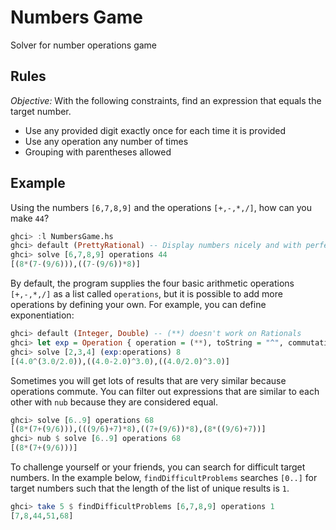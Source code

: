 # Numbers Game
Solver for number operations game

## Rules
_Objective:_ With the following constraints, find an expression that equals the target number.
- Use any provided digit exactly once for each time it is provided
- Use any operation any number of times
- Grouping with parentheses allowed

## Example
Using the numbers `[6,7,8,9]` and the operations `[+,-,*,/]`, how can you make `44`?
```hs 
ghci> :l NumbersGame.hs
ghci> default (PrettyRational) -- Display numbers nicely and with perfect precision
ghci> solve [6,7,8,9] operations 44
[(8*(7-(9/6))),((7-(9/6))*8)]
```

By default, the program supplies the four basic arithmetic operations `[+,-,*,/]` as a list called `operations`, but it is possible to add more operations by defining your own. For example, you can define exponentiation:
```hs
ghci> default (Integer, Double) -- (**) doesn't work on Rationals
ghci> let exp = Operation { operation = (**), toString = "^", commutative = False }
ghci> solve [2,3,4] (exp:operations) 8
[(4.0^(3.0/2.0)),((4.0-2.0)^3.0),((4.0/2.0)^3.0)]
```

Sometimes you will get lots of results that are very similar because operations commute. You can filter out expressions that are similar to each other with `nub` because they are considered equal.
```hs
ghci> solve [6..9] operations 68
[(8*(7+(9/6))),(((9/6)+7)*8),((7+(9/6))*8),(8*((9/6)+7))]
ghci> nub $ solve [6..9] operations 68
[(8*(7+(9/6)))]
```

To challenge yourself or your friends, you can search for difficult target numbers. In the example below, `findDifficultProblems` searches `[0..]` for target numbers such that the length of the list of unique results is `1`.
```hs
ghci> take 5 $ findDifficultProblems [6,7,8,9] operations 1
[7,8,44,51,68]
```
